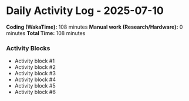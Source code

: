# Daily Activity Log - 2025-07-10

**Coding (WakaTime):** 108 minutes
**Manual work (Research/Hardware):** 0 minutes
**Total Time:** 108 minutes

### Activity Blocks
- Activity block #1
- Activity block #2
- Activity block #3
- Activity block #4
- Activity block #5
- Activity block #6
